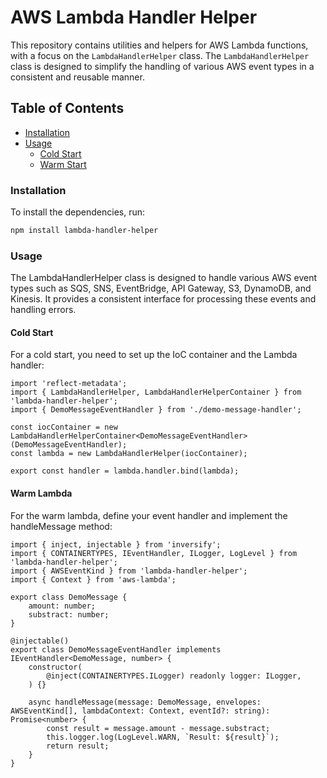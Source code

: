 # AWS Lambda Handler Helper

This repository contains utilities and helpers for AWS Lambda functions, with a focus on the `LambdaHandlerHelper` class. The `LambdaHandlerHelper` class is designed to simplify the handling of various AWS event types in a consistent and reusable manner.

## Table of Contents

- [Installation](#installation)
- [Usage](#usage)
  - [Cold Start](#cold-start)
  - [Warm Start](#warm-start)

### Installation

To install the dependencies, run:

```sh
npm install lambda-handler-helper
```

### Usage
The LambdaHandlerHelper class is designed to handle various AWS event types such as SQS, SNS, EventBridge, API Gateway, S3, DynamoDB, and Kinesis. It provides a consistent interface for processing these events and handling errors.

#### Cold Start
For a cold start, you need to set up the IoC container and the Lambda handler:

```
import 'reflect-metadata';	
import { LambdaHandlerHelper, LambdaHandlerHelperContainer } from 'lambda-handler-helper';
import { DemoMessageEventHandler } from './demo-message-handler';

const iocContainer = new LambdaHandlerHelperContainer<DemoMessageEventHandler>(DemoMessageEventHandler);
const lambda = new LambdaHandlerHelper(iocContainer);

export const handler = lambda.handler.bind(lambda);
```

#### Warm Lambda
For the warm lambda, define your event handler and implement the handleMessage method:
```
import { inject, injectable } from 'inversify';
import { CONTAINERTYPES, IEventHandler, ILogger, LogLevel } from 'lambda-handler-helper';
import { AWSEventKind } from 'lambda-handler-helper';
import { Context } from 'aws-lambda';

export class DemoMessage {
    amount: number;
    substract: number;
}

@injectable()
export class DemoMessageEventHandler implements IEventHandler<DemoMessage, number> {
    constructor(
        @inject(CONTAINERTYPES.ILogger) readonly logger: ILogger,
    ) {}

    async handleMessage(message: DemoMessage, envelopes: AWSEventKind[], lambdaContext: Context, eventId?: string): Promise<number> {
        const result = message.amount - message.substract;
        this.logger.log(LogLevel.WARN, `Result: ${result}`);
        return result;
    }
}
```